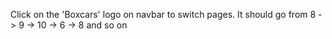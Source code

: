 Click on the 'Boxcars' logo on navbar to switch pages. It should go from 8 -> 9 -> 10 -> 6 -> 8 and so on

